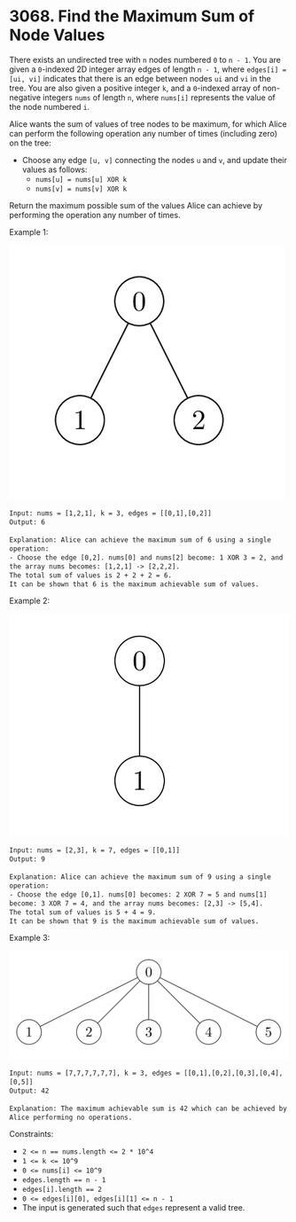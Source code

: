 # 3068. Find the Maximum Sum of Node Values

There exists an undirected tree with `n` nodes numbered `0` to `n - 1`. You are given a `0`-indexed 2D integer array edges of length `n - 1`, where `edges[i] = [ui, vi]` indicates that there is an edge between nodes `ui` and `vi` in the tree. You are also given a positive integer `k`, and a `0`-indexed array of non-negative integers `nums` of length `n`, where `nums[i]` represents the value of the node numbered `i`.

Alice wants the sum of values of tree nodes to be maximum, for which Alice can perform the following operation any number of times (including zero) on the tree:

- Choose any edge `[u, v]` connecting the nodes `u` and `v`, and update their values as follows:
  - `nums[u] = nums[u] XOR k`
  - `nums[v] = nums[v] XOR k`

Return the maximum possible sum of the values Alice can achieve by performing the operation any number of times.

Example 1:

![](example_1.png)

    Input: nums = [1,2,1], k = 3, edges = [[0,1],[0,2]]
    Output: 6

    Explanation: Alice can achieve the maximum sum of 6 using a single operation:
    - Choose the edge [0,2]. nums[0] and nums[2] become: 1 XOR 3 = 2, and the array nums becomes: [1,2,1] -> [2,2,2].
    The total sum of values is 2 + 2 + 2 = 6.
    It can be shown that 6 is the maximum achievable sum of values.
  
Example 2:

![](example_2.png)

    Input: nums = [2,3], k = 7, edges = [[0,1]]
    Output: 9

    Explanation: Alice can achieve the maximum sum of 9 using a single operation:
    - Choose the edge [0,1]. nums[0] becomes: 2 XOR 7 = 5 and nums[1] become: 3 XOR 7 = 4, and the array nums becomes: [2,3] -> [5,4].
    The total sum of values is 5 + 4 = 9.
    It can be shown that 9 is the maximum achievable sum of values.
  
Example 3:

![](example_3.png)

    Input: nums = [7,7,7,7,7,7], k = 3, edges = [[0,1],[0,2],[0,3],[0,4],[0,5]]
    Output: 42
    
    Explanation: The maximum achievable sum is 42 which can be achieved by Alice performing no operations.

Constraints:

- `2 <= n == nums.length <= 2 * 10^4`
- `1 <= k <= 10^9`
- `0 <= nums[i] <= 10^9`
- `edges.length == n - 1`
- `edges[i].length == 2`
- `0 <= edges[i][0], edges[i][1] <= n - 1`
- The input is generated such that `edges` represent a valid tree.